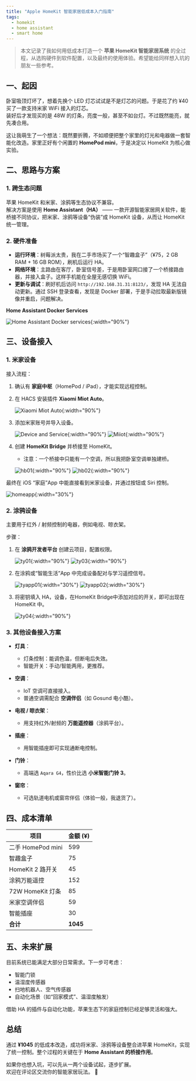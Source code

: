 ```yaml
---
title: "Apple HomeKit 智能家居低成本入门指南"
tags:
  - homekit
  - home assistant
  - smart home
---
```


> 本文记录了我如何用低成本打造一个 **苹果 HomeKit 智能家居系统** 的全过程，从选购硬件到软件配置，以及最终的使用体验。希望能给同样想入坑的朋友一些参考。

## 一、起因

卧室吸顶灯坏了，想着先换个 LED 灯芯试试是不是灯芯的问题。于是花了约 ¥40 买了一款支持米家 WiFi 接入的灯芯。  
装好后才发现买的是 48W 的灯条，亮度一般，甚至不如台灯。不过既然能亮，就先凑合用。

这让我萌生了一个想法：既然要折腾，不如顺便把整个家里的灯光和电器做一套智能化改造。家里正好有个闲置的 **HomePod mini**，于是决定以 HomeKit 为核心做实验。

## 二、思路与方案

### 1. 跨生态问题

苹果 HomeKit 和米家、涂鸦等生态协议不兼容。  
解决方案是使用 **Home Assistant（HA）** —— 一款开源智能家居网关软件，能桥接不同协议，把米家、涂鸦等设备“伪装”成 HomeKit 设备，从而让 HomeKit 统一管理。

### 2. 硬件准备

- **运行环境**：树莓派太贵，我在二手市场买了一个“智趣盒子”（¥75，2 GB RAM + 16 GB ROM），刷机后运行 HA。  
- **网络环境**：主路由在客厅，卧室信号差，于是用卧室网口接了一个桥接路由器，并接入盒子。这样手机能在全屋无感切换 WiFi。  
- **更新与调试**：刷好机后访问 `http://192.168.31.31:8123/`，发现 HA 无法自动更新。通过 SSH 登录查看，发现是 Docker 部署，于是手动拉取最新版镜像并重启，问题解决。

**Home Assistant Docker Services**

![Home Assistant Docker services](https://images.zijianguo.com/sfbox01.png){:width="90%"}

## 三、设备接入

### 1. 米家设备

接入流程：

1. 确认有 **家庭中枢**（HomePod / iPad），才能实现远程控制。
2. 在 HACS 安装插件 **Xiaomi Miot Auto**。

    ![Xiaomi Miot Auto](https://images.zijianguo.com/ha03.png){:width="90%"}
3. 添加米家账号并导入设备。

    ![Device and Service](https://images.zijianguo.com/ha05.png){:width="90%"}
    ![Miiot](https://images.zijianguo.com/miiot01.png){:width="90%"}

4. 创建 **HomeKit Bridge** 并桥接至 HomeKit。
   - 注意：一个桥接中只能有一个空调，所以我把卧室空调单独建桥。

    ![hb01](https://images.zijianguo.com/hb01.png){:width="90%"}
    ![hb02](https://images.zijianguo.com/hb02.png){:width="90%"}

最终在 iOS “家庭”App 中能直接看到米家设备，并通过按钮或 Siri 控制。

![homeapp](https://images.zijianguo.com/homeapp.jpeg){:width="30%"}

### 2. 涂鸦设备

主要用于红外 / 射频控制的电器，例如电视、晾衣架。

步骤：

1. 在 **涂鸦开发者平台** 创建云项目，配置权限。

    ![ty01](https://images.zijianguo.com/ty01.png){:width="90%"}
    ![ty03](https://images.zijianguo.com/ty03.png){:width="90%"}

2. 在涂鸦或“智能生活”App 中完成设备配对与学习遥控信号。

    ![tyapp01](https://images.zijianguo.com/tyapp01.png){:width="30%"}
    ![tyapp02](https://images.zijianguo.com/tyapp02.png){:width="30%"}

3. 将密钥填入 HA，设备，在HomeKit Bridge中添加对应的开关，即可出现在 HomeKit 中。

    ![ty04](https://images.zijianguo.com/ty04.png){:width="90%"}

### 3. 其他设备接入方案

- **灯具**：  
  - 灯条控制：能调色温，但断电后失效。  
  - 智能开关：手动/智能两用，更推荐。

- **空调**：  
  - IoT 空调可直接接入。  
  - 普通空调需配合 **空调伴侣**（如 Gosund 电小酷）。

- **电视 / 晾衣架**：  
  - 用支持红外/射频的 **万能遥控器**（涂鸦平台）。  

- **插座**：  
  - 用智能插座即可实现通断电控制。  

- **门铃**：  
  - 高端选 `Aqara G4`，性价比选 **小米智能门铃 3**。  

- **窗帘**：  
  - 可选轨道电机或窗帘伴侣（体验一般，我退货了）。

## 四、成本清单

| 项目 | 金额 (¥) |
|------|----------|
| 二手 HomePod mini | 599 |
| 智趣盒子 | 75 |
| HomeKit 2 路开关 | 45 |
| 涂鸦万能遥控 | 152 |
| 72W HomeKit 灯条 | 85 |
| 米家空调伴侣 | 59 |
| 智能插座 | 30 |
| **合计** | **1045** |

## 五、未来扩展

目前系统已能满足大部分日常需求。下一步可考虑：

- 智能门锁  
- 温湿度传感器  
- 扫地机器人、空气传感器  
- 自动化场景（如“回家模式”、温湿度触发）

借助 HA 的插件与自动化功能，苹果生态下的家庭控制已经足够灵活和强大。

## 总结

通过 **¥1045** 的低成本改造，成功将米家、涂鸦等设备整合进苹果 HomeKit，实现了统一控制。整个过程的关键在于 **Home Assistant 的桥接作用**。  

如果你也想入坑，可以先从一两个设备试起，逐步扩展。  
欢迎在评论区交流你的智能家居玩法。 🚀
